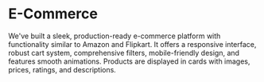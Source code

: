 # E-Commerce
We've built a sleek, production-ready e-commerce platform with functionality similar to Amazon and Flipkart. It offers a responsive interface, robust cart system, comprehensive filters, mobile-friendly design, and features smooth animations. Products are displayed in cards with images, prices, ratings, and descriptions.
